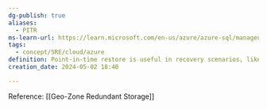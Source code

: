 ```yaml
---
dg-publish: true
aliases:
  - PITR
ms-learn-url: https://learn.microsoft.com/en-us/azure/azure-sql/managed-instance/point-in-time-restore?view=azuresql&tabs=azure-portal
tags:
  - concept/SRE/cloud/azure
definition: Point-in-time restore is useful in recovery scenarios, like for an incident that's caused by error or failure, when data doesn't load correctly, or if crucial data is deleted.
creation_date: 2024-05-02 18:40

---
```

Reference: [[Geo-Zone Redundant Storage]]

